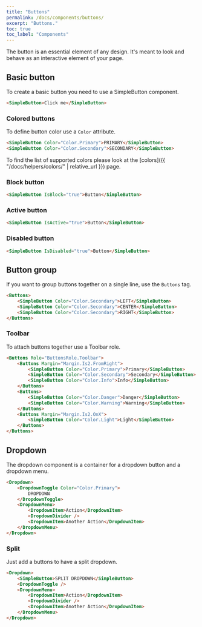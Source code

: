 ```yaml
---
title: "Buttons"
permalink: /docs/components/buttons/
excerpt: "Buttons."
toc: true
toc_label: "Components"
---
```


The button is an essential element of any design. It's meant to look and behave as an interactive element of your page.

## Basic button

To create a basic button you need to use a SimpleButton component.

```html
<SimpleButton>Click me</SimpleButton>
```

### Colored buttons

To define button color use a `Color` attribute.

```html
<SimpleButton Color="Color.Primary">PRIMARY</SimpleButton>
<SimpleButton Color="Color.Secondary">SECONDARY</SimpleButton>
```

To find the list of supported colors please look at the [colors]({{ "/docs/helpers/colors/" | relative_url }}) page.

### Block button

```html
<SimpleButton IsBlock="true">Button</SimpleButton>
```

### Active button

```html
<SimpleButton IsActive="true">Button</SimpleButton>
```

### Disabled button

```html
<SimpleButton IsDisabled="true">Button</SimpleButton>
```


## Button group

If you want to group buttons together on a single line, use the `Buttons` tag.

```html
<Buttons>
    <SimpleButton Color="Color.Secondary">LEFT</SimpleButton>
    <SimpleButton Color="Color.Secondary">CENTER</SimpleButton>
    <SimpleButton Color="Color.Secondary">RIGHT</SimpleButton>
</Buttons>
```

### Toolbar

To attach buttons together use a Toolbar role.

```html
<Buttons Role="ButtonsRole.Toolbar">
    <Buttons Margin="Margin.Is2.FromRight">
        <SimpleButton Color="Color.Primary">Primary</SimpleButton>
        <SimpleButton Color="Color.Secondary">Secondary</SimpleButton>
        <SimpleButton Color="Color.Info">Info</SimpleButton>
    </Buttons>
    <Buttons>
        <SimpleButton Color="Color.Danger">Danger</SimpleButton>
        <SimpleButton Color="Color.Warning">Warning</SimpleButton>
    </Buttons>
    <Buttons Margin="Margin.Is2.OnX">
        <SimpleButton Color="Color.Light">Light</SimpleButton>
    </Buttons>
</Buttons>
```

## Dropdown

The dropdown component is a container for a dropdown button and a dropdown menu.

```html
<Dropdown>
    <DropdownToggle Color="Color.Primary">
        DROPDOWN
    </DropdownToggle>
    <DropdownMenu>
        <DropdownItem>Action</DropdownItem>
        <DropdownDivider />
        <DropdownItem>Another Action</DropdownItem>
    </DropdownMenu>
</Dropdown>
```

### Split

Just add a buttons to have a split dropdown.

```html
<Dropdown>
    <SimpleButton>SPLIT DROPDOWN</SimpleButton>
    <DropdownToggle />
    <DropdownMenu>
        <DropdownItem>Action</DropdownItem>
        <DropdownDivider />
        <DropdownItem>Another Action</DropdownItem>
    </DropdownMenu>
</Dropdown>
```